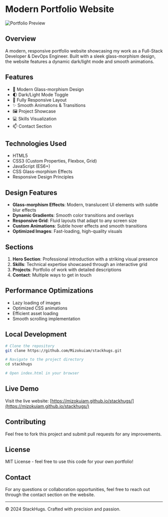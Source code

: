 # Modern Portfolio Website

![Portfolio Preview](screenshot.png)

## Overview

A modern, responsive portfolio website showcasing my work as a Full-Stack Developer & DevOps Engineer. Built with a sleek glass-morphism design, the website features a dynamic dark/light mode and smooth animations.

## Features

- 🎨 Modern Glass-morphism Design
- 🌓 Dark/Light Mode Toggle
- 📱 Fully Responsive Layout
- ✨ Smooth Animations & Transitions
- 🖼️ Project Showcase
- 💻 Skills Visualization
- 📫 Contact Section

## Technologies Used

- HTML5
- CSS3 (Custom Properties, Flexbox, Grid)
- JavaScript (ES6+)
- CSS Glass-morphism Effects
- Responsive Design Principles

## Design Features

- **Glass-morphism Effects**: Modern, translucent UI elements with subtle blur effects
- **Dynamic Gradients**: Smooth color transitions and overlays
- **Responsive Grid**: Fluid layouts that adapt to any screen size
- **Custom Animations**: Subtle hover effects and smooth transitions
- **Optimized Images**: Fast-loading, high-quality visuals

## Sections

1. **Hero Section**: Professional introduction with a striking visual presence
2. **Skills**: Technical expertise showcased through an interactive grid
3. **Projects**: Portfolio of work with detailed descriptions
4. **Contact**: Multiple ways to get in touch

## Performance Optimizations

- Lazy loading of images
- Optimized CSS animations
- Efficient asset loading
- Smooth scrolling implementation

## Local Development

```bash
# Clone the repository
git clone https://github.com/Mizokuiam/stackhugs.git

# Navigate to the project directory
cd stackhugs

# Open index.html in your browser
```

## Live Demo

Visit the live website: [https://mizokuiam.github.io/stackhugs/](https://mizokuiam.github.io/stackhugs/)

## Contributing

Feel free to fork this project and submit pull requests for any improvements.

## License

MIT License - feel free to use this code for your own portfolio!

## Contact

For any questions or collaboration opportunities, feel free to reach out through the contact section on the website.

---
© 2024 StackHugs. Crafted with precision and passion.
